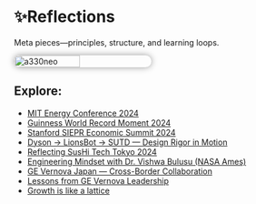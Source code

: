 # ✨Reflections
Meta pieces—principles, structure, and learning loops.
<div style="display:flex;flex-wrap:wrap;gap:10px">
  <img src="/alvin-site/JPG_VID/AC3.jpg" alt="a330neo" width="48%" style="border-radius:12px; box-shadow:0 0 12px rgba(0,0,0,0.4);">
</div>

## Explore:
- [MIT Energy Conference 2024](mitenergy2024.md)
- [Guinness World Record Moment 2024](tdx24.md)
- [Stanford SIEPR Economic Summit 2024](siepr.md)
- [Dyson → LionsBot → SUTD — Design Rigor in Motion](sutd.md)
- [Reflecting SusHi Tech Tokyo 2024](sushi24.md)
- [Engineering Mindset with Dr. Vishwa Bulusu (NASA Ames)](bulusu.md)
- [GE Vernova Japan — Cross-Border Collaboration](gevjp.md)
- [Lessons from GE Vernova Leadership](francisjulia.md)
- [Growth is like a lattice](lattice.md)

